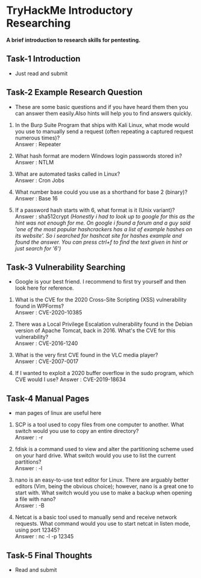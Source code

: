 # TryHackMe Introductory Researching
**A brief introduction to research skills for pentesting.**

## Task-1 Introduction
* Just read and submit

## Task-2 Example Research Question
* These are some basic questions and if you have heard them then you can answer them easily.Also hints will help you to find answers quickly. 

1. In the Burp Suite Program that ships with Kali Linux, what mode would you use to manually send a request (often repeating a captured request numerous times)?<br>
Answer : Repeater

2. What hash format are modern Windows login passwords stored in?<br>
Answer : NTLM

3. What are automated tasks called in Linux?<br>
Answer : Cron Jobs

4. What number base could you use as a shorthand for base 2 (binary)?<br>
Answer : Base 16

5. If a password hash starts with $6$, what format is it (Unix variant)?<br>
Answer : sha512crypt *(Honestly i had to look up to google for this as the hint was not enough for me. On google i found a forum and a guy said 'one of the most popular hashcrackers has a list of example hashes on its website'. So i searched for hashcat site for hashes example and found the answer. You can press ctrl+f to find the text given in hint or just search for '$6$')*

## Task-3  Vulnerability Searching 
* Google is your best friend. I recommend to first try yourself and then look here for reference.

1. What is the CVE for the 2020 Cross-Site Scripting (XSS) vulnerability found in WPForms?<br>
Answer : CVE-2020-10385

2. There was a Local Privilege Escalation vulnerability found in the Debian version of Apache Tomcat, back in 2016. What's the CVE for this vulnerability?<br>
Answer : CVE-2016-1240

3. What is the very first CVE found in the VLC media player?<br>
Answer : CVE-2007-0017

4. If I wanted to exploit a 2020 buffer overflow in the sudo program, which CVE would I use?
Answer : CVE-2019-18634

## Task-4 Manual Pages
* man pages of linux are useful here

1. SCP is a tool used to copy files from one computer to another.
What switch would you use to copy an entire directory?<br>
Answer : -r

2. fdisk is a command used to view and alter the partitioning scheme used on your hard drive.
What switch would you use to list the current partitions?<br>
Answer : -l

3. nano is an easy-to-use text editor for Linux. There are arguably better editors (Vim, being the obvious choice); however, nano is a great one to start with.
What switch would you use to make a backup when opening a file with nano?<br>
Answer : -B

4. Netcat is a basic tool used to manually send and receive network requests. 
What command would you use to start netcat in listen mode, using port 12345?<br>
Answer : nc -l -p 12345

## Task-5 Final Thoughts
* Read and submit